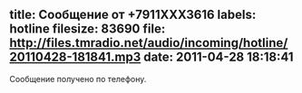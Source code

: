 title: Сообщение от +7911XXX3616
labels: hotline
filesize: 83690
file: http://files.tmradio.net/audio/incoming/hotline/20110428-181841.mp3
date: 2011-04-28 18:18:41
---
Сообщение получено по телефону.